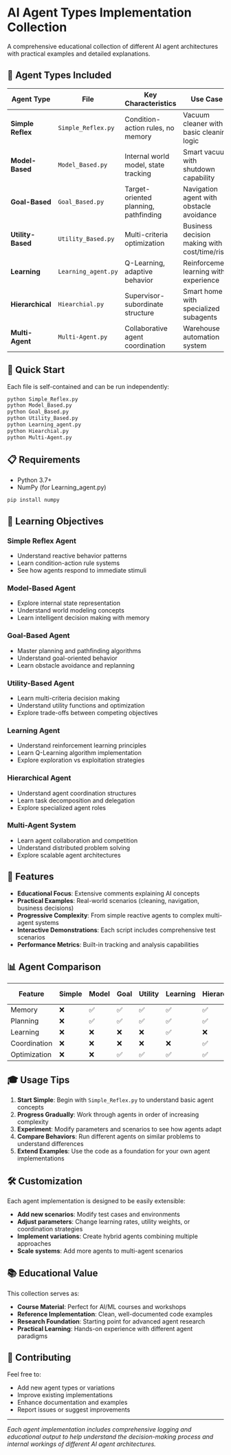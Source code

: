 # AI Agent Types Implementation Collection

A comprehensive educational collection of different AI agent architectures with practical examples and detailed explanations.

## 🤖 Agent Types Included

| Agent Type | File | Key Characteristics | Use Case |
|------------|------|-------------------|----------|
| **Simple Reflex** | `Simple_Reflex.py` | Condition-action rules, no memory | Vacuum cleaner with basic cleaning logic |
| **Model-Based** | `Model_Based.py` | Internal world model, state tracking | Smart vacuum with shutdown capability |
| **Goal-Based** | `Goal_Based.py` | Target-oriented planning, pathfinding | Navigation agent with obstacle avoidance |
| **Utility-Based** | `Utility_Based.py` | Multi-criteria optimization | Business decision making with cost/time/risk |
| **Learning** | `Learning_agent.py` | Q-Learning, adaptive behavior | Reinforcement learning with experience |
| **Hierarchical** | `Hiearchial.py` | Supervisor-subordinate structure | Smart home with specialized subagents |
| **Multi-Agent** | `Multi-Agent.py` | Collaborative agent coordination | Warehouse automation system |

## 🚀 Quick Start

Each file is self-contained and can be run independently:

```bash
python Simple_Reflex.py
python Model_Based.py
python Goal_Based.py
python Utility_Based.py
python Learning_agent.py
python Hiearchial.py
python Multi-Agent.py
```

## 📋 Requirements

- Python 3.7+
- NumPy (for Learning_agent.py)

```bash
pip install numpy
```

## 🎯 Learning Objectives

### Simple Reflex Agent
- Understand reactive behavior patterns
- Learn condition-action rule systems
- See how agents respond to immediate stimuli

### Model-Based Agent
- Explore internal state representation
- Understand world modeling concepts
- Learn intelligent decision making with memory

### Goal-Based Agent
- Master planning and pathfinding algorithms
- Understand goal-oriented behavior
- Learn obstacle avoidance and replanning

### Utility-Based Agent
- Learn multi-criteria decision making
- Understand utility functions and optimization
- Explore trade-offs between competing objectives

### Learning Agent
- Understand reinforcement learning principles
- Learn Q-Learning algorithm implementation
- Explore exploration vs exploitation strategies

### Hierarchical Agent
- Understand agent coordination structures
- Learn task decomposition and delegation
- Explore specialized agent roles

### Multi-Agent System
- Learn agent collaboration and competition
- Understand distributed problem solving
- Explore scalable agent architectures

## 🔧 Features

- **Educational Focus**: Extensive comments explaining AI concepts
- **Practical Examples**: Real-world scenarios (cleaning, navigation, business decisions)
- **Progressive Complexity**: From simple reactive agents to complex multi-agent systems
- **Interactive Demonstrations**: Each script includes comprehensive test scenarios
- **Performance Metrics**: Built-in tracking and analysis capabilities

## 📊 Agent Comparison

| Feature | Simple | Model | Goal | Utility | Learning | Hierarchical | Multi-Agent |
|---------|--------|-------|------|---------|----------|--------------|-------------|
| Memory | ❌ | ✅ | ✅ | ✅ | ✅ | ✅ | ✅ |
| Planning | ❌ | ✅ | ✅ | ✅ | ✅ | ✅ | ✅ |
| Learning | ❌ | ❌ | ❌ | ❌ | ✅ | ❌ | ✅ |
| Coordination | ❌ | ❌ | ❌ | ❌ | ❌ | ✅ | ✅ |
| Optimization | ❌ | ❌ | ✅ | ✅ | ✅ | ✅ | ✅ |

## 🎓 Usage Tips

1. **Start Simple**: Begin with `Simple_Reflex.py` to understand basic agent concepts
2. **Progress Gradually**: Work through agents in order of increasing complexity
3. **Experiment**: Modify parameters and scenarios to see how agents adapt
4. **Compare Behaviors**: Run different agents on similar problems to understand differences
5. **Extend Examples**: Use the code as a foundation for your own agent implementations

## 🛠️ Customization

Each agent implementation is designed to be easily extensible:

- **Add new scenarios**: Modify test cases and environments
- **Adjust parameters**: Change learning rates, utility weights, or coordination strategies
- **Implement variations**: Create hybrid agents combining multiple approaches
- **Scale systems**: Add more agents to multi-agent scenarios

## 📚 Educational Value

This collection serves as:
- **Course Material**: Perfect for AI/ML courses and workshops
- **Reference Implementation**: Clean, well-documented code examples
- **Research Foundation**: Starting point for advanced agent research
- **Practical Learning**: Hands-on experience with different agent paradigms

## 🤝 Contributing

Feel free to:
- Add new agent types or variations
- Improve existing implementations
- Enhance documentation and examples
- Report issues or suggest improvements

---

*Each agent implementation includes comprehensive logging and educational output to help understand the decision-making process and internal workings of different AI agent architectures.* 